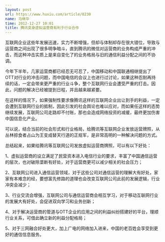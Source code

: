 ```yaml
---
layout: post
url: https://www.huxiu.com/article/8230
name: 马继华
time: 2012-12-27 10:01
title: 腾讯变身虚拟运营商有利于行业合作
---
```

互联网企业这些年发展迅速，实力不断增强，但却与体制却存在很大错位，导致与运营商之间出现了很多明争暗斗，直到腾讯的微信对运营商的业务构成严重的冲击，而这种冲击实质上是来自变化了的业务格局与旧的通信利益分配之间的不协调。

今年下半年，几家运营商都已经忍无可忍了，中国移动和中国联通相继提出了OTT对行业的冲击问题，而中国电信的会议上也进行过讨论，如果这种忍耐再持续的话，一定会带来更严重的行业斗争，整个互联网行业会遭受严重的打击。因此，问题的解决已经被提到日程，并且越来越紧要。

在这样的情况下，如果强制性要求像腾讯这样的互联网企业出让到手的利益，一定会遭到互联网行业的抵制，因此引发的社会舆论也难以应对，而如果任这样的态势继续发展，互联网公司走路却不付账，那也会造成网络投资的减缓，最终更加伤害中国信息化产业。

可以说，结合当前的社会形式和行业格局，给腾讯等互联网企业发放运营牌照，从丛林掠食者占山为王变成替天行道的正规军，是非常高明的一种解决问题的方式。

总结起来，如果给腾讯等互联网公司发放虚拟运营商牌照，可以有以下好处：

1、虚拟运营商的设立满足了民营资本进入电信行业的要求，丰富了中国通信运营的层次，也对破除垄断有好处，对于运营商更可以减少相关的社会压力；

2、互联网公司进入通信运营领域，对于这些公司对通信运营的理解大有好处，家家有本难念的经，要想富先修路的道理也会改变互联网公司此前的发展逻辑，行业冲突会减少；

3、行业交流会增强，互联网公司与通信运营商会相互学习，对于移动互联网行业的发展大有好处，会促进双向学习和业务创新；

4、对于解决运营商的管道与OTT企业的应用之间的利益纠纷搭建好的平台，理顺行业关系，可借此确立新的利益分配格局；

5、对于三网融合好处更大，加上广电的网络加入进来，中国的老百姓会享受到更好的通信信息服务。

